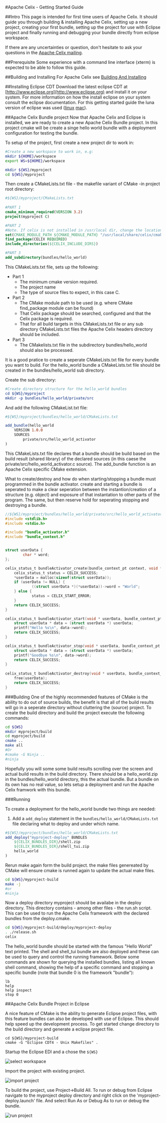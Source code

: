 #Apache Celix - Getting Started Guide

##Intro
This page is intended for first time users of Apache Celix. It should guide you through building & installing Apache Celix, setting up a new project, creating your first bundle, setting up the project for use with Eclipse project and finally running and debugging your bundle directly from eclipse workspace. 

If there are any uncertainties or question, don't hesitate to ask your questions in the [Apache Celix mailing](https://celix.apache.org/support/mailinglist.html).

##Prerequisite
Some experience with a command line interface (xterm) is expected to be able to follow this guide. 

##Building and Installing
For Apache Celix see [Building And Installing](../building/readme.md)

##Installing Eclipse CDT
Download the latest eclipse CDT at [http://www.eclipse.org](http://www.eclipse.org) and install it on your system. For more information on how the install eclipse on your system consult the eclipse documentation. For this getting started guide the luna version of eclipse was used ([linux](http://www.eclipse.org/downloads/download.php?file=/technology/epp/downloads/release/luna/R/eclipse-cpp-luna-R-linux-gtk-x86_64.tar.gz) [mac](http://www.eclipse.org/downloads/download.php?file=/technology/epp/downloads/release/luna/R/eclipse-cpp-luna-R-macosx-cocoa-x86_64.tar.gz)).

##Apache Celix Bundle project
Now that Apache Celix and Eclipse is installed, we are ready to create a new Apache Celix Bundle project. In this project cmake will be create a singe hello world bundle with a deployment configuration for testing the bundle.

To setup of the project, first create a new project dir to work in:

```bash
#Create a new workspace to work in, e.g:
mkdir ${HOME}/workspace
export WS=${HOME}/workspace

mkdir ${WS}/myproject
cd ${WS}/myproject
```
Then create a CMakeLists.txt file - the makefile variant of CMake -in project root directory:

```cmake	
#${WS}/myproject/CMakeLists.txt
	
#PART 1
cmake_minimum_required(VERSION 3.2)
project(myproject C)

#PART 2
#Note. If celix is not installed in /usr/local dir, change the location accordingly.
set(CMAKE_MODULE_PATH ${CMAKE_MODULE_PATH} "/usr/local/share/celix/cmake/modules")
find_package(CELIX REQUIRED)
include_directories(${CELIX_INCLUDE_DIRS})

#PART 3
add_subdirectory(bundles/hello_world)
```
		
This CMakeLists.txt file, sets up the following:

* Part 1 
	* The minimum cmake version required. 
	* The project name
	* The type of source files to expect, in this case C.
* Part 2
 	* The CMake module path to be used (e.g. where CMake find_package module can be found)
	* That Celix package should be searched, configured and that the Celix package is required. 
	* That for all build targets in this CMakeLists.txt file or any sub directory CMakeLists.txt files the Apache Celix headers directory should be included.
* Part 3
	* The CMakelists.txt file in the subdirectory bundles/hello_world should also be processed.
	

It is a good pratice to create a seperate CMakeLists.txt file for every bundle you want to build. For the hello_world bundle a CMakeLists.txt file should be created in the bundles/hello_world sub directory.

Create the sub directory:

```CMake
#Create directory structure for the hello_world bundles
cd ${WS}/myproject
mkdir -p bundles/hello_world/private/src
```


And add the following CMakeList.txt file:

```CMake	
#${WS}/myproject/bundles/hello_world/CMakeLists.txt

add_bundle(hello_world
    VERSION 1.0.0
	SOURCES
        private/src/hello_world_activator
)	
```
	
This CMakeLists.txt file declares that a bundle should be build based on the build result (shared library) of the declared sources (in this caese the private/src/hello_world_activator.c source). The add_bundle function is an Apache Celix specific CMake extension. 

What to create/destroy and how do when starting/stopping a bundle must programmed in the bundle activator. create and starting a bundle is seperated to make a clear seperation between the instantion/creation of a structure (e.g. object) and exposure of that instantation to other parts of the program. The same, but then reserve hold for seperating stopping and destroying a bundle. 

```C
//${WS}/myproject/bundles/hello_world/private/src/hello_world_activator.c
#include <stdlib.h>
#include <stdio.h>

#include "bundle_activator.h"
#include "bundle_context.h"


struct userData {
	    char * word;
};

celix_status_t bundleActivator_create(bundle_context_pt context, void **userData) {
	celix_status_t status = CELIX_SUCCESS;
    *userData = malloc(sizeof(struct userData));
	if (userData != NULL) {
            ((struct userData *)(*userData))->word = "World";
    } else {
            status = CELIX_START_ERROR;
    }
    return CELIX_SUCCESS;
}

celix_status_t bundleActivator_start(void * userData, bundle_context_pt context) {
    struct userData * data = (struct userData *) userData;
    printf("Hello %s\n", data->word);
    return CELIX_SUCCESS;
}

celix_status_t bundleActivator_stop(void * userData, bundle_context_pt context) {
    struct userData * data = (struct userData *) userData;
    printf("Goodbye %s\n", data->word);
    return CELIX_SUCCESS;
}       
    
celix_status_t bundleActivator_destroy(void * userData, bundle_context_pt context) {
	free(userData);
    return CELIX_SUCCESS;
}
```
	
###Building 
One of the highly recommended features of CMake is the ability to do out of source builds, the benefit is that all of the build results will go in a seperate directory without cluttering the (source) project. To create the build directory and build the project execute the following commands:

```bash
cd ${WS}
mkdir myproject/build
cd myproject/build
cmake ..
make all  
#Or
#cmake -G Ninja ..
#ninja
```	

Hopefully you will some some build results scrolling over the screen and actual build results in the build directory. There should be a hello_world.zip in the bundles/hello_world directory, this the actual bundle. But a bundle on its own has no real value, so lets setup a deployment and run the Apache Celix framwork with this bundle.


###Running 

To create a deployment for the hello_world bundle two things are needed: 
	
1. Add a `add_deploy` statement in the `bundles/hello_world/CMakeLists.txt` file declaring what to deploy and under which name.

```CMake
#${WS}/myproject/bundles/hello_world/CMakeLists.txt
add_deploy("myproject-deploy" BUNDLES 
	${CELIX_BUNDLES_DIR}/shell.zip 
	${CELIX_BUNDLES_DIR}/shell_tui.zip
	hello_world
)		
```
 		   
Rerun make again form the  build project. the make files genereated by CMake will ensure cmake is runned again to update the actual make files.

```bash 		
cd ${WS}/myproject-build
make -j
#or
#ninja
```	

Now a deploy directory myproject should be availabe in the deploy directory. This directory contains - among other files - the run.sh script. This can be used to run the Apache Celix framework with the declared bundles from the deploy.cmake.

```bash
cd ${WS}/myproject-build/deploy/myproject-deploy
. ./release.sh
celix
```

The hello_world bundle should be started with the famous "Hello World" text printed. The shell and shell_tui bundle are also deployed and these can be used to query and control the running framework. Below some commands are shown for querying the installed bundles, listing all known shell command, showing the help of a specific command and stopping a specific bundle (note that bundle 0 is the framework "bundle"):

```
lb 
help
help inspect
stop 0
```
	
##Apache Celix Bundle Project in Eclipse

A nice feature of CMake is the ability to generate Eclipse project files, with this feature bundles can also be developed with use of Eclipse. This should help speed up the development process. 
To get started change directory to the build directory and generate a eclipse project file.

	cd ${WS}/myproject-build 
	cmake -G "Eclipse CDT4 - Unix Makefiles" .
	
Startup the Eclipse EDI and a chose the `${WS}`

![select workspace](getting_started_img1.png)

Import the project with existing project. 

![import project](getting_started_img2.png)

To build the project, use Project->Build All. To run or debug from Eclipse navigate to the myproject deploy directory and right click on the 'myproject-deploy.launch' file. And select Run As or Debug As to run or debug the bundle.

![run project](getting_started_img3.png) 
 

 
 


	
	
